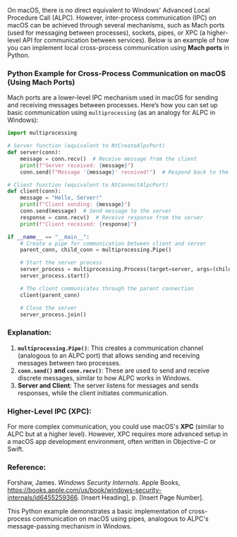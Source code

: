 On macOS, there is no direct equivalent to Windows' Advanced Local Procedure Call (ALPC). However, inter-process communication (IPC) on macOS can be achieved through several mechanisms, such as Mach ports (used for messaging between processes), sockets, pipes, or XPC (a higher-level API for communication between services). Below is an example of how you can implement local cross-process communication using **Mach ports** in Python.

### Python Example for Cross-Process Communication on macOS (Using Mach Ports)

Mach ports are a lower-level IPC mechanism used in macOS for sending and receiving messages between processes. Here’s how you can set up basic communication using `multiprocessing` (as an analogy for ALPC in Windows):

```python
import multiprocessing

# Server function (equivalent to NtCreateAlpcPort)
def server(conn):
    message = conn.recv()  # Receive message from the client
    print(f"Server received: {message}")
    conn.send(f"Message '{message}' received!")  # Respond back to the client

# Client function (equivalent to NtConnectAlpcPort)
def client(conn):
    message = "Hello, Server!"
    print(f"Client sending: {message}")
    conn.send(message)  # Send message to the server
    response = conn.recv()  # Receive response from the server
    print(f"Client received: {response}")

if __name__ == "__main__":
    # Create a pipe for communication between client and server
    parent_conn, child_conn = multiprocessing.Pipe()

    # Start the server process
    server_process = multiprocessing.Process(target=server, args=(child_conn,))
    server_process.start()

    # The client communicates through the parent connection
    client(parent_conn)

    # Close the server
    server_process.join()
```

### Explanation:
1. **`multiprocessing.Pipe()`**: This creates a communication channel (analogous to an ALPC port) that allows sending and receiving messages between two processes.
2. **`conn.send()` and `conn.recv()`**: These are used to send and receive discrete messages, similar to how ALPC works in Windows.
3. **Server and Client**: The server listens for messages and sends responses, while the client initiates communication.

### Higher-Level IPC (XPC):
For more complex communication, you could use macOS's **XPC** (similar to ALPC but at a higher level). However, XPC requires more advanced setup in a macOS app development environment, often written in Objective-C or Swift.

### Reference:
Forshaw, James. *Windows Security Internals*. Apple Books, https://books.apple.com/us/book/windows-security-internals/id6455259366. [Insert Heading], p. [Insert Page Number].

This Python example demonstrates a basic implementation of cross-process communication on macOS using pipes, analogous to ALPC's message-passing mechanism in Windows.